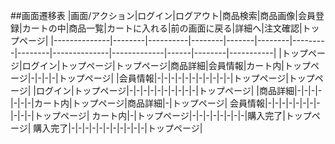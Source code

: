 ##画面遷移表
|画面/アクション|ログイン|ログアウト|商品検索|商品画像|会員登録|カートの中|商品一覧|カートに入れる|前の画面に戻る|詳細へ|注文確認|トップページ|
|--------------|--------|----------|--------|-------|--------|---------|--------|--------------|-------------|------|--------|-----------|
|トップページ|ログイン|トップページ|トップページ|商品詳細|会員情報|カート内|トップページ|-|-|-|-|トップページ|
|会員情報|-|-|-|-|-|-|-|-|-|-|-|トップページ|トップページ|
|ログイン|トップページ|-|-|-|-|-|-|-|-|-|-|トップページ|
|商品詳細|-|-|-|-|-|-|-|カート内|トップページ|商品詳細|-|トップページ|
会員情報|-|-|-|-|-|-|-|-|-|-|-|トップページ|
カート内|-|トップページ|-|-|-|-|-|-|-|-|購入完了|トップページ|
購入完了|-|-|-|-|-|-|-|-|-|-|-|トップページ|

